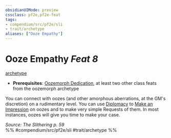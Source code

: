 ```yaml
---
obsidianUIMode: preview
cssclass: pf2e,pf2e-feat
tags:
- compendium/src/pf2e/sli
- trait/archetype
aliases: ["Ooze Empathy"]
---
```

# Ooze Empathy  *Feat 8*  
[archetype](../../rules/traits/archetype.md)  

- **Prerequisites**: [Oozemorph Dedication](oozemorph-dedication-sli.md), at least two other class feats from the oozemorph archetype

You can connect with oozes (and other amorphous aberrations, at the GM's discretion) on a rudimentary level. You can use [Diplomacy](../skills.md#Diplomacy) to [Make an Impression](../../rules/actions/make-an-impression.md) on oozes and to make very simple Requests of them. In most instances, oozes will give you time to make your case.

*Source: The Slithering p. 59*  
%% #compendium/src/pf2e/sli #trait/archetype %%